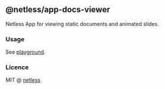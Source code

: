## @netless/app-docs-viewer

Netless App for viewing static documents and animated slides.

### Usage

See [playground](https://github.com/netless-io/netless-app/tree/master/packages/playground).

### Licence

MIT @ [netless](https://github.com/netless-io)
